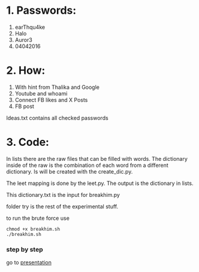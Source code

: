 # 1. Passwords:

1. earThqu4ke
2. Halo
3. Auror3
4. 04042016

# 2. How:

1. With hint from Thalika and Google
2. Youtube and whoami
3. Connect FB likes and X Posts
4. FB post

Ideas.txt contains all checked passwords

# 3. Code:

In lists there are the raw files that can be filled with words.
The dictionary inside of the raw is the combination of each word from a different dictionary. Is will be created with the create_dic.py.

The leet mapping is done by the leet.py. The output is the dictionary in lists.

This dictionary.txt is the input for breakhim.py

folder try is the rest of the experimental stuff.

to run the brute force use

```
chmod +x breakhim.sh
./breakhim.sh
```

### step by step

go to [presentation](/presentation)
